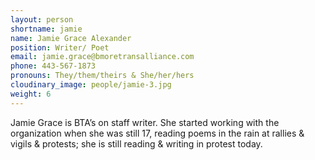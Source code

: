 ```yaml
---
layout: person
shortname: jamie
name: Jamie Grace Alexander
position: Writer/ Poet
email: jamie.grace@bmoretransalliance.com
phone: 443-567-1873  
pronouns: They/them/theirs & She/her/hers
cloudinary_image: people/jamie-3.jpg
weight: 6
---
```

Jamie Grace is BTA’s on staff writer. She started working with the organization when she was still 17, reading poems in the rain at rallies & vigils & protests; she is still reading & writing in protest today.
